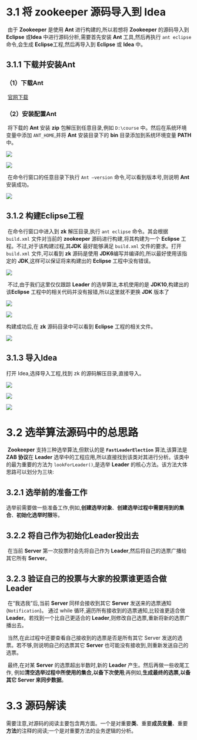 # 3.1 将 zookeeper 源码导入到 Idea

​	由于 **Zookeeper** 是使用 **Ant** 进行构建的,所以若想将 **Zookeeper** 的源码导入到 **Eclipse** 或**Idea** 中进行源码分析,需要首先安装 **Ant** 工具,然后再执行 `ant eclipse` 命令,会生成 **Eclipse**工程,然后再导入到 **Eclipse** 或 **Idea** 中。

## 3.1.1 下载并安装Ant

### （1）下载Ant

​	[官网下载](http://ant.apache.org/)

### （2）安装配置Ant

​	将下载的 **Ant** 安装 **zip** 包解压到任意目录,例如 `D:\course` 中。然后在系统环境变量中添加 `ANT_HOME`,并将 **Ant** 安装目录下的 **bin** 目录添加到系统环境变量 **PATH** 中。

![](https://ws2.sinaimg.cn/large/006tKfTcly1g0fgryk1v4j30jj0bpdhr.jpg)

![](https://ws2.sinaimg.cn/large/006tKfTcly1g0fgscrin7j30tj0vhn5l.jpg)

​	在命令行窗口的任意目录下执行 `Ant –version` 命令,可以看到版本号,则说明 **Ant** 安装成功。

![](https://ws1.sinaimg.cn/large/006tKfTcly1g0fgt3te6sj30hf05waav.jpg)

## 3.1.2 构建Eclipse工程

​	在命令行窗口中进入到 **zk** 解压目录,执行 `ant eclipse` 命令。其会根据 `build.xml` 文件对当前的 **zookeeper** 源码进行构建,将其构建为一个 **Eclipse** 工程。不过,对于该构建过程,其**JDK** 最好能够满足 `build.xml` 文件的要求。打开 `build.xml` 文件,可以看到 **zk** 源码是使用 **JDK6**编写并编译的,所以最好使用该指定的 **JDK**,这样可以保证将来构建出的 **Eclipse** 工程中没有错误。

![](https://ws4.sinaimg.cn/large/006tKfTcly1g0fgv02ofbj30v90b244d.jpg)

​	不过,由于我们这里仅仅跟踪 **Leader** 的选举算法,本机使用的是 **JDK10**,构建出的该**Eclipse** 工程中的相关代码并没有报错,所以这里就不更换 **JDK** 版本了

![](https://ws4.sinaimg.cn/large/006tKfTcly1g0fgymuuf0j30jz06dab6.jpg)

![](https://ws4.sinaimg.cn/large/006tKfTcly1g0fgw2hqryj30vu0icjw3.jpg)

构建成功后,在 **zk** 源码目录中可以看到 **Eclipse** 工程的相关文件。

![](https://ws3.sinaimg.cn/large/006tKfTcly1g0fgyaslvjj30fe0nw77j.jpg)

## 3.1.3 导入Idea

打开 Idea,选择导入工程,找到 zk 的源码解压目录,直接导入。

![](https://ws1.sinaimg.cn/large/006tKfTcly1g0fgxnmc2bj30f90hvwgj.jpg)

![](https://ws1.sinaimg.cn/large/006tKfTcly1g0fgz45gzuj30ij0bndhs.jpg)

![](https://ws2.sinaimg.cn/large/006tKfTcly1g0fgzhpj9bj30ld0cptcg.jpg)



# 3.2 选举算法源码中的总思路

​	**Zookeeper** 支持三种选举算法,但默认的是 **`FastLeaderElection`** 算法,该算法是 **ZAB 协议**在 **Leader** 选举中的工程应用,所以直接找到该类对其进行分析。该类中的最为重要的方法为 `lookForLeader()`,是选举 **Leader** 的核心方法。该方法大体思路可以划分为三块:

## 3.2.1 选举前的准备工作

​	选举前需要做一些准备工作,例如,**创建选举对象**、**创建选举过程中需要用到的集合**、**初始化选举时限**等。 

## 3.2.2 将自己作为初始化Leader投出去

​	在当前 **Server** 第一次投票时会先将自己作为 **Leader**,然后将自己的选票广播给其它所有 **Server**。


## 3.2.3 验证自己的投票与大家的投票谁更适合做 Leader

​	在“我选我”后,当前 **Server** 同样会接收到其它 **Server** 发送来的选票通知(`Notification`)。 通过 while 循环,遍历所有接收到的选票通知,比较谁更适合做 **Leader**。若找到一个比自己更适合的 **Leader**,则修改自己选票,重新将新的选票广播出去。 

​	当然,在此过程中还要查看自己接收到的选票是否是所有其它 Server 发送的选票。若不够,则说明自己的选票其它 **Server** 也可能没有接收到,则重新发送自己的选票。 

​	最终,在对某 **Server** 的选票超出半数时,新的 **Leader** 产生。然后再做一些收尾工作, 例如**清空选举过程中所使用的集合,以备下次使用**;再例如,**生成最终的选票,以备其它 Server 来同步数据**。 

# 3.3 源码解读

​	需要注意,对源码的阅读主要包含两方面。一个是对重要**类**、重要**成员变量**、重要**方法**的注释的阅读;一个是对重要方法的业务逻辑的分析。